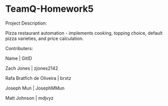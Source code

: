 # TeamQ-Homework5
Project Description: 

Pizza restaurant automation - implements cooking, topping choice, default pizza varieties, and price calculation.

Contributers:

Name | GitID

Zach Jones | zjones2142

Rafa Bratfich de Oliveira | brxtz

Joseph Mun | JosephMMun

Matt Johnson | mdjvyz
